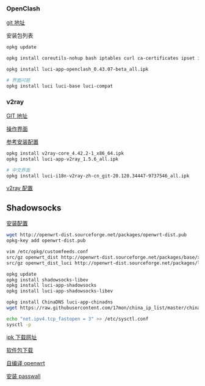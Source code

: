 ### OpenClash

[git 地址](https://github.com/vernesong/OpenClash/releases)

安装包列表

```bash
opkg update

opkg install coreutils-nohup bash iptables curl ca-certificates ipset ip-full iptables-mod-tproxy iptables-mod-extra libcap libcap-bin ruby ruby-yaml kmod-tun

opkg install luci-app-openclash_0.43.07-beta_all.ipk

# 界面问题
opkg install luci luci-base luci-compat
```

### v2ray

[GIT 地址](https://github.com/kuoruan/openwrt-v2ray/releases)

[操作界面](https://github.com/kuoruan/luci-app-v2ray/releases)

[参考安装配置](http://www.freefacebookfan.com/p/2020519194918_3477_2648138093/home)

```bash
opkg install v2ray-core_4.42.2-1_x86_64.ipk
opkg install luci-app-v2ray_1.5.6_all.ipk

# 中文界面
opkg install luci-i18n-v2ray-zh-cn_git-20.120.34447-9737546_all.ipk
```

[v2ray 配置](https://www.v2ray.com/chapter_02/01_overview.html)

## **Shadowsocks**

[安装配置](https://linhongbo.com/posts/shadowsocks-on-openwrt/)

```bash
wget http://openwrt-dist.sourceforge.net/packages/openwrt-dist.pub
opkg-key add openwrt-dist.pub

vim /etc/opkg/customfeeds.conf
src/gz openwrt_dist http://openwrt-dist.sourceforge.net/packages/base/x86_64
src/gz openwrt_dist_luci http://openwrt-dist.sourceforge.net/packages/luci

opkg update
opkg install shadowsocks-libev
opkg install luci-app-shadowsocks
opkg install luci-app-shadowsocks-libev

opkg install ChinaDNS luci-app-chinadns
wget https://raw.githubusercontent.com/17mon/china_ip_list/master/china_ip_list.txt -O /tmp/china_ip_list.txt && mv /tmp/china_ip_list.txt /etc/chinadns_chnroute.txt

echo "net.ipv4.tcp_fastopen = 3" >> /etc/sysctl.conf
sysctl -p
```

[ipk 下载网址](https://share.mianao.info/Router/X86-64/SSR-plus/)

[软件包下载](https://github.com/kenzok8/openwrt-packages)

[自编译 openwrt](https://github.com/Lienol/openwrt)

[安装 passwall](https://mianao.info/2020/05/05/%E7%BC%96%E8%AF%91%E6%9B%B4%E6%96%B0OpenWrt-PassWall%E5%92%8CSSR-plus%E6%8F%92%E4%BB%B6)

